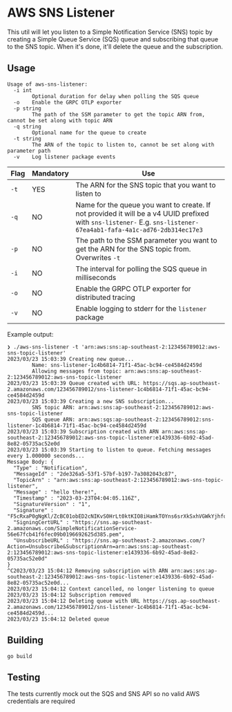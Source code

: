 # AWS SNS Listener

This util will let you listen to a Simple Notification Service (SNS) topic by creating a Simple Queue Service (SQS) queue and subscribing that queue to the SNS topic. When it's done, it'll delete the queue and the subscription.

## Usage

```
Usage of aws-sns-listener:
  -i int
        Optional duration for delay when polling the SQS queue
  -o    Enable the GRPC OTLP exporter
  -p string
        The path of the SSM parameter to get the topic ARN from, cannot be set along with topic ARN
  -q string
        Optional name for the queue to create
  -t string
        The ARN of the topic to listen to, cannot be set along with parameter path
  -v    Log listener package events
```

| Flag | Mandatory | Use |
|------|-----------|-----|
| `-t` | YES | The ARN for the SNS topic that you want to listen to |
| `-q` | NO | Name for the queue you want to create. If not provided it will be a v4 UUID prefixed with `sns-listener-` E.g. `sns-listener-67ea4ab1-fafa-4a1c-ad76-2db314ec17e3` |
| `-p` | NO | The path to the SSM parameter you want to get the ARN for the SNS topic from. Overwrites `-t` |
| `-i` | NO | The interval for polling the SQS queue in milliseconds |
| `-o` | NO | Enable the GRPC OTLP exporter for distributed tracing |
| `-v` | NO | Enable logging to stderr for the `listener` package |


Example output:
```
❯ ./aws-sns-listener -t 'arn:aws:sns:ap-southeast-2:123456789012:aws-sns-topic-listener'
2023/03/23 15:03:39 Creating new queue...
        Name: sns-listener-1c4b6814-71f1-45ac-bc94-ce4584d2459d
        Allowing messages from topic: arn:aws:sns:ap-southeast-2:123456789012:aws-sns-topic-listener
2023/03/23 15:03:39 Queue created with URL: https://sqs.ap-southeast-2.amazonaws.com/123456789012/sns-listener-1c4b6814-71f1-45ac-bc94-ce4584d2459d
2023/03/23 15:03:39 Creating a new SNS subscription...
        SNS topic ARN: arn:aws:sns:ap-southeast-2:123456789012:aws-sns-topic-listener
        SQS queue ARN: arn:aws:sqs:ap-southeast-2:123456789012:sns-listener-1c4b6814-71f1-45ac-bc94-ce4584d2459d
2023/03/23 15:03:39 Subscription created with ARN arn:aws:sns:ap-southeast-2:123456789012:aws-sns-topic-listener:e1439336-6b92-45ad-8e82-05735ac52e0d
2023/03/23 15:03:39 Starting to listen to queue. Fetching messages every 1.000000 seconds...
Message Body: {
  "Type" : "Notification",
  "MessageId" : "2de326a5-53f1-57bf-b197-7a3082043c87",
  "TopicArn" : "arn:aws:sns:ap-southeast-2:123456789012:aws-sns-topic-listener",
  "Message" : "hello there!",
  "Timestamp" : "2023-03-23T04:04:05.116Z",
  "SignatureVersion" : "1",
  "Signature" : "F5cRxaP0gNgKl/ZcBC01obED2cNIKvS0HrLt0ktKIO8iHamkTOYns6srXkSxhVGWkYjhfoUiybu9ewwxOI1Bj5uGyfIUBG10W9Rbl4vN+mZXz4Rh5LME3OwasmnsiUQnOpJqa4GWR2T/wMhspVAv5P8QYdyMtrxjgKjHhHNMCPEcuPqUjJszkyHPTzLeFcqOqbVbSinjotc1PddlS3pKj0AxgmYdV70I+hIJS3EN+MbZt/M7AQw1fjEfMmyN4YLclmA2Kde2wtKqjXmxZAL5/+Oi+RvQCnSY5LeAApf8HUqviVIt3TNfOWuug9V2LzfVzdjf7G79aSjzbctlURFuYw==",
  "SigningCertURL" : "https://sns.ap-southeast-2.amazonaws.com/SimpleNotificationService-56e67fcb41f6fec09b0196692625d385.pem",
  "UnsubscribeURL" : "https://sns.ap-southeast-2.amazonaws.com/?Action=Unsubscribe&SubscriptionArn=arn:aws:sns:ap-southeast-2:123456789012:aws-sns-topic-listener:e1439336-6b92-45ad-8e82-05735ac52e0d"
}
^C2023/03/23 15:04:12 Removing subscription with ARN arn:aws:sns:ap-southeast-2:123456789012:aws-sns-topic-listener:e1439336-6b92-45ad-8e82-05735ac52e0d...
2023/03/23 15:04:12 Context cancelled, no longer listening to queue
2023/03/23 15:04:12 Subscription removed
2023/03/23 15:04:12 Deleting queue with URL https://sqs.ap-southeast-2.amazonaws.com/123456789012/sns-listener-1c4b6814-71f1-45ac-bc94-ce4584d2459d...
2023/03/23 15:04:12 Deleted queue
```

## Building

```
go build
```

## Testing

The tests currently mock out the SQS and SNS API so no valid AWS credentials are required